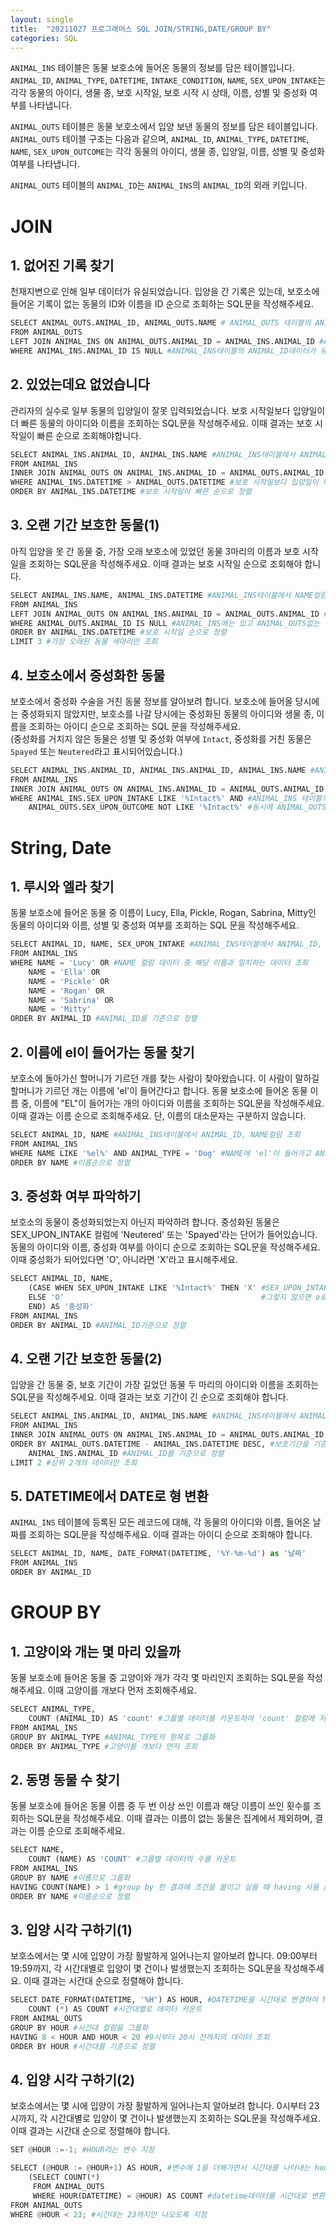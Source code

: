 ```yaml
---
layout: single
title:  "20211027 프로그래머스 SQL JOIN/STRING,DATE/GROUP BY"
categories: SQL
---
```


`ANIMAL_INS` 테이블은 동물 보호소에 들어온 동물의 정보를 담은 테이블입니다. `ANIMAL_ID`, `ANIMAL_TYPE`, `DATETIME`, `INTAKE_CONDITION`, `NAME`, `SEX_UPON_INTAKE`는 각각 동물의 아이디, 생물 종, 보호 시작일, 보호 시작 시 상태, 이름, 성별 및 중성화 여부를 나타냅니다.

`ANIMAL_OUTS` 테이블은 동물 보호소에서 입양 보낸 동물의 정보를 담은 테이블입니다. `ANIMAL_OUTS` 테이블 구조는 다음과 같으며, `ANIMAL_ID`, `ANIMAL_TYPE`, `DATETIME`, `NAME`, `SEX_UPON_OUTCOME`는 각각 동물의 아이디, 생물 종, 입양일, 이름, 성별 및 중성화 여부를 나타냅니다.

`ANIMAL_OUTS` 테이블의 `ANIMAL_ID`는 `ANIMAL_INS`의 `ANIMAL_ID`의 외래 키입니다.

# JOIN

## 1. 없어진 기록 찾기

천재지변으로 인해 일부 데이터가 유실되었습니다. 입양을 간 기록은 있는데, 보호소에 들어온 기록이 없는 동물의 ID와 이름을 ID 순으로 조회하는 SQL문을 작성해주세요.


```python
SELECT ANIMAL_OUTS.ANIMAL_ID, ANIMAL_OUTS.NAME # ANIMAL_OUTS 테이블의 ANIMAL_ID 컬럼과 NAME 컬럼 조회
FROM ANIMAL_OUTS
LEFT JOIN ANIMAL_INS ON ANIMAL_OUTS.ANIMAL_ID = ANIMAL_INS.ANIMAL_ID #ANIMAL_ID 컬럼을 기준으로 두 테이블을 left join
WHERE ANIMAL_INS.ANIMAL_ID IS NULL #ANIMAL_INS테이블의 ANIMAL_ID데이터가 유실된 데이터 조회
```

## 2. 있었는데요 없었습니다

관리자의 실수로 일부 동물의 입양일이 잘못 입력되었습니다. 보호 시작일보다 입양일이 더 빠른 동물의 아이디와 이름을 조회하는 SQL문을 작성해주세요. 이때 결과는 보호 시작일이 빠른 순으로 조회해야합니다.


```python
SELECT ANIMAL_INS.ANIMAL_ID, ANIMAL_INS.NAME #ANIMAL_INS테이블에서 ANIMAL_ID컬럼과 NAME를 조회
FROM ANIMAL_INS
INNER JOIN ANIMAL_OUTS ON ANIMAL_INS.ANIMAL_ID = ANIMAL_OUTS.ANIMAL_ID #ANIMAL_ID컬럼을 기준으로 inner join
WHERE ANIMAL_INS.DATETIME > ANIMAL_OUTS.DATETIME #보호 시작일보다 입양일이 더 빠른 동물만 확인
ORDER BY ANIMAL_INS.DATETIME #보호 시작일이 빠른 순으로 정렬
```

## 3. 오랜 기간 보호한 동물(1)

아직 입양을 못 간 동물 중, 가장 오래 보호소에 있었던 동물 3마리의 이름과 보호 시작일을 조회하는 SQL문을 작성해주세요. 이때 결과는 보호 시작일 순으로 조회해야 합니다.


```python
SELECT ANIMAL_INS.NAME, ANIMAL_INS.DATETIME #ANIMAL_INS테이블에서 NAME컬럼과 DATETIME을 조회
FROM ANIMAL_INS
LEFT JOIN ANIMAL_OUTS ON ANIMAL_INS.ANIMAL_ID = ANIMAL_OUTS.ANIMAL_ID #ANIMAL_ID컬럼을 기준으로 left join
WHERE ANIMAL_OUTS.ANIMAL_ID IS NULL #ANIMAL_INS에는 있고 ANIMAL_OUTS없는 동물들 조회
ORDER BY ANIMAL_INS.DATETIME #보호 시작일 순으로 정렬
LIMIT 3 #가장 오래된 동물 세마리만 조회
```

## 4. 보호소에서 중성화한 동물

보호소에서 중성화 수술을 거친 동물 정보를 알아보려 합니다. 보호소에 들어올 당시에는 중성화되지 않았지만, 보호소를 나갈 당시에는 중성화된 동물의 아이디와 생물 종, 이름을 조회하는 아이디 순으로 조회하는 SQL 문을 작성해주세요.\
(중성화를 거치지 않은 동물은 성별 및 중성화 여부에 `Intact`, 중성화를 거친 동물은 `Spayed` 또는 `Neutered`라고 표시되어있습니다.)


```python
SELECT ANIMAL_INS.ANIMAL_ID, ANIMAL_INS.ANIMAL_ID, ANIMAL_INS.NAME #ANIMAL_INS테이블에서 ANIMAL_ID, ANIMAL_ID, NAME 컬럼 조회
FROM ANIMAL_INS
INNER JOIN ANIMAL_OUTS ON ANIMAL_INS.ANIMAL_ID = ANIMAL_OUTS.ANIMAL_ID # ANIMAL_ID컬럼을 기준으로 inner join
WHERE ANIMAL_INS.SEX_UPON_INTAKE LIKE '%Intact%' AND #ANIMAL_INS 테이블의 SEX_UPON_INTAKE컬럼에서 'Intact'를 포함하는 데이터와
    ANIMAL_OUTS.SEX_UPON_OUTCOME NOT LIKE '%Intact%' #동시에 ANIMAL_OUTS 테이블의 SEX_UPON_OUTCOME컬럼에서 'Intact'를 포함하지 않는 데이터 조회
```

# String, Date

## 1. 루시와 엘라 찾기

동물 보호소에 들어온 동물 중 이름이 Lucy, Ella, Pickle, Rogan, Sabrina, Mitty인 동물의 아이디와 이름, 성별 및 중성화 여부를 조회하는 SQL 문을 작성해주세요.


```python
SELECT ANIMAL_ID, NAME, SEX_UPON_INTAKE #ANIMAL_INS테이블에서 ANIMAL_ID, NAME, SEX_UPON_INTAKE 컬럼 조회
FROM ANIMAL_INS
WHERE NAME = 'Lucy' OR #NAME 컬럼 데이터 중 해당 이름과 일치하는 데이터 조회
    NAME = 'Ella' OR
    NAME = 'Pickle' OR
    NAME = 'Rogan' OR
    NAME = 'Sabrina' OR
    NAME = 'Mitty'
ORDER BY ANIMAL_ID #ANIMAL_ID를 기준으로 정렬
```

## 2. 이름에 el이 들어가는 동물 찾기

보호소에 돌아가신 할머니가 기르던 개를 찾는 사람이 찾아왔습니다. 이 사람이 말하길 할머니가 기르던 개는 이름에 'el'이 들어간다고 합니다. 동물 보호소에 들어온 동물 이름 중, 이름에 "EL"이 들어가는 개의 아이디와 이름을 조회하는 SQL문을 작성해주세요. 이때 결과는 이름 순으로 조회해주세요. 단, 이름의 대소문자는 구분하지 않습니다.


```python
SELECT ANIMAL_ID, NAME #ANIMAL_INS테이블에서 ANIMAL_ID, NAME컬럼 조회
FROM ANIMAL_INS
WHERE NAME LIKE '%el%' AND ANIMAL_TYPE = 'Dog' #NAME에 'el'이 들어가고 ANIMAL_TYPE이 'Dog'인 데이터 조회
ORDER BY NAME #이름순으로 정렬
```

## 3. 중성화 여부 파악하기

보호소의 동물이 중성화되었는지 아닌지 파악하려 합니다. 중성화된 동물은 SEX_UPON_INTAKE 컬럼에 'Neutered' 또는 'Spayed'라는 단어가 들어있습니다. 동물의 아이디와 이름, 중성화 여부를 아이디 순으로 조회하는 SQL문을 작성해주세요. 이때 중성화가 되어있다면 'O', 아니라면 'X'라고 표시해주세요.


```python
SELECT ANIMAL_ID, NAME,
    (CASE WHEN SEX_UPON_INTAKE LIKE '%Intact%' THEN 'X' #SEX_UPON_INTAKE컬럼에 'Intact' 단어를 포함하면 x로 표시
    ELSE 'O'                                            #그렇지 않으면 o로 표시한 후 컬럼명을 '중성화'로 지정
    END) AS '중성화'
FROM ANIMAL_INS
ORDER BY ANIMAL_ID #ANIMAL_ID기준으로 정렬
```

## 4. 오랜 기간 보호한 동물(2)

입양을 간 동물 중, 보호 기간이 가장 길었던 동물 두 마리의 아이디와 이름을 조회하는 SQL문을 작성해주세요. 이때 결과는 보호 기간이 긴 순으로 조회해야 합니다.


```python
SELECT ANIMAL_INS.ANIMAL_ID, ANIMAL_INS.NAME #ANIMAL_INS테이블에서 ANIMAL_ID, NAME 컬럼 조회
FROM ANIMAL_INS
INNER JOIN ANIMAL_OUTS ON ANIMAL_INS.ANIMAL_ID = ANIMAL_OUTS.ANIMAL_ID #ANIMAL_ID컬럼을 기준으로 inner join
ORDER BY ANIMAL_OUTS.DATETIME - ANIMAL_INS.DATETIME DESC, #보호기간을 기준으로 역순 정렬
    ANIMAL_INS.ANIMAL_ID #ANIMAL_ID를 기준으로 정렬
LIMIT 2 #상위 2개의 데이터만 조회
```

## 5. DATETIME에서 DATE로 형 변환

`ANIMAL_INS` 테이블에 등록된 모든 레코드에 대해, 각 동물의 아이디와 이름, 들어온 날짜를 조회하는 SQL문을 작성해주세요. 이때 결과는 아이디 순으로 조회해야 합니다.


```python
SELECT ANIMAL_ID, NAME, DATE_FORMAT(DATETIME, '%Y-%m-%d') as '날짜'
FROM ANIMAL_INS
ORDER BY ANIMAL_ID
```

# GROUP BY

## 1. 고양이와 개는 몇 마리 있을까

동물 보호소에 들어온 동물 중 고양이와 개가 각각 몇 마리인지 조회하는 SQL문을 작성해주세요. 이때 고양이를 개보다 먼저 조회해주세요.


```python
SELECT ANIMAL_TYPE,
    COUNT (ANIMAL_ID) AS 'count' #그룹별 데이터를 카운트하여 'count' 컬럼에 저장
FROM ANIMAL_INS
GROUP BY ANIMAL_TYPE #ANIMAL_TYPE의 항목로 그룹화
ORDER BY ANIMAL_TYPE #고양이를 개보다 먼저 조회
```

## 2. 동명 동물 수 찾기

동물 보호소에 들어온 동물 이름 중 두 번 이상 쓰인 이름과 해당 이름이 쓰인 횟수를 조회하는 SQL문을 작성해주세요. 이때 결과는 이름이 없는 동물은 집계에서 제외하며, 결과는 이름 순으로 조회해주세요.


```python
SELECT NAME,
    COUNT (NAME) AS 'COUNT' #그룹별 데이터의 수를 카운트
FROM ANIMAL_INS
GROUP BY NAME #이름으로 그룹화
HAVING COUNT(NAME) > 1 #group by 한 결과에 조건을 붙이고 싶을 때 having 사용 / 그룹별로 카운트 한 결과 중에서 1보다 큰 데이터만 조죄
ORDER BY NAME #이름순으로 정렬
```

## 3. 입양 시각 구하기(1)

보호소에서는 몇 시에 입양이 가장 활발하게 일어나는지 알아보려 합니다. 09:00부터 19:59까지, 각 시간대별로 입양이 몇 건이나 발생했는지 조회하는 SQL문을 작성해주세요. 이때 결과는 시간대 순으로 정렬해야 합니다.


```python
SELECT DATE_FORMAT(DATETIME, '%H') AS HOUR, #DATETIME을 시간대로 변경하여 hour 컬럼에 저장(H:24시간제, h:12시간제)
    COUNT (*) AS COUNT #시간대별로 데이터 카운트
FROM ANIMAL_OUTS
GROUP BY HOUR #시간대 컬럼을 그룹화
HAVING 8 < HOUR AND HOUR < 20 #9시부터 20시 전까지의 데이터 조회
ORDER BY HOUR #시간대를 기준으로 정렬
```

## 4. 입양 시각 구하기(2)

보호소에서는 몇 시에 입양이 가장 활발하게 일어나는지 알아보려 합니다. 0시부터 23시까지, 각 시간대별로 입양이 몇 건이나 발생했는지 조회하는 SQL문을 작성해주세요. 이때 결과는 시간대 순으로 정렬해야 합니다.


```python
SET @HOUR :=-1; #HOUR라는 변수 지정

SELECT (@HOUR := @HOUR+1) AS HOUR, #변수에 1을 더해가면서 시간대를 나타내는 hour컬럼 생성
    (SELECT COUNT(*)
     FROM ANIMAL_OUTS
     WHERE HOUR(DATETIME) = @HOUR) AS COUNT #datetime데이터를 시간대로 변환하고 시간대별 데이터를 카운트하여 count 컬럼에 저장
FROM ANIMAL_OUTS
WHERE @HOUR < 23; #시간대는 23까지만 나오도록 지정
```
